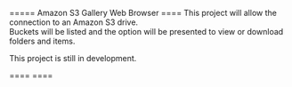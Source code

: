 ===== Amazon S3 Gallery Web Browser ====
This project will allow the connection to an Amazon S3 drive.  
Buckets will be listed and the option will be presented to view or download folders and items.

This project is still in development.  

==== ====
